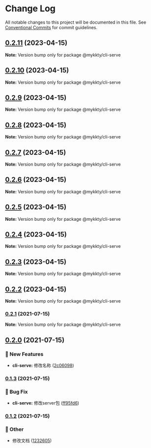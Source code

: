 # Change Log

All notable changes to this project will be documented in this file.
See [Conventional Commits](https://conventionalcommits.org) for commit guidelines.

## [0.2.11](https://github.com/willson-wang/lerna-demo/compare/@mykkty/cli-serve@0.2.10...@mykkty/cli-serve@0.2.11) (2023-04-15)

**Note:** Version bump only for package @mykkty/cli-serve





## [0.2.10](https://github.com/willson-wang/lerna-demo/compare/@mykkty/cli-serve@0.2.9...@mykkty/cli-serve@0.2.10) (2023-04-15)

**Note:** Version bump only for package @mykkty/cli-serve





## [0.2.9](https://github.com/willson-wang/lerna-demo/compare/@mykkty/cli-serve@0.2.8...@mykkty/cli-serve@0.2.9) (2023-04-15)

**Note:** Version bump only for package @mykkty/cli-serve





## [0.2.8](https://github.com/willson-wang/lerna-demo/compare/@mykkty/cli-serve@0.2.7...@mykkty/cli-serve@0.2.8) (2023-04-15)

**Note:** Version bump only for package @mykkty/cli-serve





## [0.2.7](https://github.com/willson-wang/lerna-demo/compare/@mykkty/cli-serve@0.2.6...@mykkty/cli-serve@0.2.7) (2023-04-15)

**Note:** Version bump only for package @mykkty/cli-serve





## [0.2.6](https://github.com/willson-wang/lerna-demo/compare/@mykkty/cli-serve@0.2.5...@mykkty/cli-serve@0.2.6) (2023-04-15)

**Note:** Version bump only for package @mykkty/cli-serve





## [0.2.5](https://github.com/willson-wang/lerna-demo/compare/@mykkty/cli-serve@0.2.4...@mykkty/cli-serve@0.2.5) (2023-04-15)

**Note:** Version bump only for package @mykkty/cli-serve





## [0.2.4](https://github.com/willson-wang/lerna-demo/compare/@mykkty/cli-serve@0.2.3...@mykkty/cli-serve@0.2.4) (2023-04-15)

**Note:** Version bump only for package @mykkty/cli-serve





## [0.2.3](https://github.com/willson-wang/lerna-demo/compare/@mykkty/cli-serve@0.2.2...@mykkty/cli-serve@0.2.3) (2023-04-15)

**Note:** Version bump only for package @mykkty/cli-serve





## [0.2.2](https://github.com/willson-wang/lerna-demo/compare/@mykkty/cli-serve@0.2.1...@mykkty/cli-serve@0.2.2) (2023-04-15)

**Note:** Version bump only for package @mykkty/cli-serve





### [0.2.1](https://github.com/willson-wang/lerna-demo/compare/@mykkty/cli-serve@0.2.0...@mykkty/cli-serve@0.2.1) (2021-07-15)

**Note:** Version bump only for package @mykkty/cli-serve





## [0.2.0](https://github.com/willson-wang/lerna-demo/compare/@mykkty/cli-serve@0.1.3...@mykkty/cli-serve@0.2.0) (2021-07-15)


### :rocket: New Features

* **cli-serve:** 修改名称 ([2c06098](https://github.com/willson-wang/lerna-demo/commit/2c06098136fed42b2770d7c11cafade5dc3c9983))



### [0.1.3](https://github.com/willson-wang/lerna-demo/compare/@mykkty/cli-serve@0.1.2...@mykkty/cli-serve@0.1.3) (2021-07-15)


### :bug: Bug Fix

* **cli-serve:** 修改server包 ([ff95fd6](https://github.com/willson-wang/lerna-demo/commit/ff95fd60e6ddd951affdf0acbe6b549f653daef5))



### [0.1.2](https://github.com/willson-wang/lerna-demo/compare/@mykkty/cli-serve@0.1.1...@mykkty/cli-serve@0.1.2) (2021-07-15)


### :mega: Other

* 修改文档 ([1232605](https://github.com/willson-wang/lerna-demo/commit/12326054a55f9871e05b687c901241b4a65a0d24))
